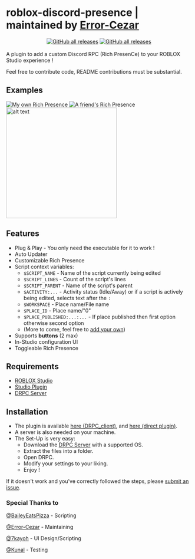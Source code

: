 # roblox-discord-presence | maintained by [Error-Cezar](https://github.com/Error-Cezar)
<div align="center">
<a href="https://github.com/RigidStudios/roblox-discord-presence/releases/latest"><img alt="GitHub all releases" href="https://google.com" src="https://img.shields.io/github/downloads/RigidStudios/roblox-discord-presence/total?style=for-the-badge"></a>
<a href="https://github.com/vercel/pkg"><img alt="GitHub all releases" src="https://img.shields.io/badge/build_with-pkg-green?style=for-the-badge"></a>
  <br/>
   <br/>
</div>
A plugin to add a custom Discord RPC (Rich PresenCe) to your ROBLOX Studio experience ! 

Feel free to contribute code, README contributions must be substantial.

## Examples
![My own Rich Presence](https://i.imgur.com/8UCUake.png) ![A friend's Rich Presence](https://i.imgur.com/2iRtS6D.png) <img src="https://user-images.githubusercontent.com/34319439/110258821-f3c12500-7fbd-11eb-8b68-a5b0b91f1192.PNG" alt="alt text" width="300">

## Features
* Plug & Play - You only need the executable for it to work !
* Auto Updater
* Customizable Rich Presence
* Script context variables:
   * `$SCRIPT_NAME` - Name of the script currently being edited
   * `$SCRIPT_LINES` - Count of the script's lines
   * `$SCRIPT_PARENT` - Name of the script's parent
   * `$ACTIVITY:...` - Activity status (Idle/Away) or if a script is actively being edited, selects text after the `:`
   * `$WORKSPACE` - Place name/File name
   * `$PLACE_ID` - Place name/"0"
   * `$PLACE_PUBLISHED:...:...` - If place published then first option otherwise second option
   * (More to come, feel free to [add your own](https://github.com/RigidStudios/roblox-discord-presence/blob/main/plugin/src/DRPC/src/generators/formatString.luau))
* Supports **buttons** (2 max)
* In-Studio configuration UI
* Toggleable Rich Presence


## Requirements
* [ROBLOX Studio](https://create.roblox.com)
* [Studio Plugin](/#Installation)
* [DRPC Server](/#Installation)
## Installation
* The plugin is available [here (DRPC_client)](https://github.com/RigidStudios/roblox-discord-presence/releases/latest), and [here (direct plugin)](https://www.roblox.com/library/6478572909/DRPC).
* A server is also needed on your machine.
* The Set-Up is very easy:
   * Download the [DRPC Server](https://github.com/RigidStudios/roblox-discord-presence/releases/latest) with a supported OS.
   * Extract the files into a folder.
   * Open DRPC.
   * Modify your settings to your liking.
   * Enjoy !

If it doesn't work and you've correctly followed the steps, please [submit an issue](https://github.com/RigidStudios/roblox-discord-presence/issues/new/choose).

### Special Thanks to
[@BaileyEatsPizza](https://github.com/BaileyEatsPizza) - Scripting

[@Error-Cezar](https://github.com/Error-Cezar) - Maintaining

[@7kayoh](https://github.com/7kayoh) - UI Design/Scripting

[@Kunal](https://github.com/MotixKunal) - Testing

